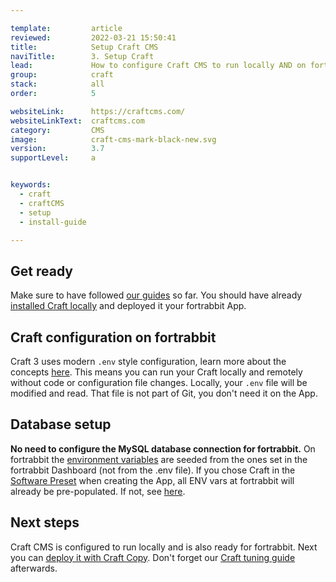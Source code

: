 ```yaml
---

template:         article
reviewed:         2022-03-21 15:50:41
title:            Setup Craft CMS
naviTitle:        3. Setup Craft
lead:             How to configure Craft CMS to run locally AND on fortrabbit.
group:            craft
stack:            all
order:            5

websiteLink:      https://craftcms.com/
websiteLinkText:  craftcms.com
category:         CMS
image:            craft-cms-mark-black-new.svg
version:          3.7
supportLevel:     a


keywords:
  - craft
  - craftCMS
  - setup
  - install-guide

---
```



## Get ready

Make sure to have followed [our guides](/craft-3-about) so far. You should have already [installed Craft locally](craft-3-install-local) and deployed it your fortrabbit App. 


## Craft configuration on fortrabbit

Craft 3 uses modern `.env` style configuration, learn more about the concepts [here](/env-vars). This means you can run your Craft locally and remotely without code or configuration file changes. Locally, your `.env` file will be modified and read. That file is not part of Git, you don't need it on the App.


## Database setup

**No need to configure the MySQL database connection for fortrabbit.** On fortrabbit the [environment variables](/env-vars) are seeded from the ones set in the fortrabbit Dashboard (not from the .env file). If you chose Craft in the [Software Preset](/app#toc-software-preset) when creating the App, all ENV vars at fortrabbit will already be pre-populated. If not, see [here](craft-3-tune#toc-manually-set-env-vars).


## Next steps

Craft CMS is configured to run locally and is also ready for fortrabbit. Next you can [deploy it with Craft Copy](/craft-3-deploy-craft-copy).  Don't forget our [Craft tuning guide](/craft-3-tune) afterwards.